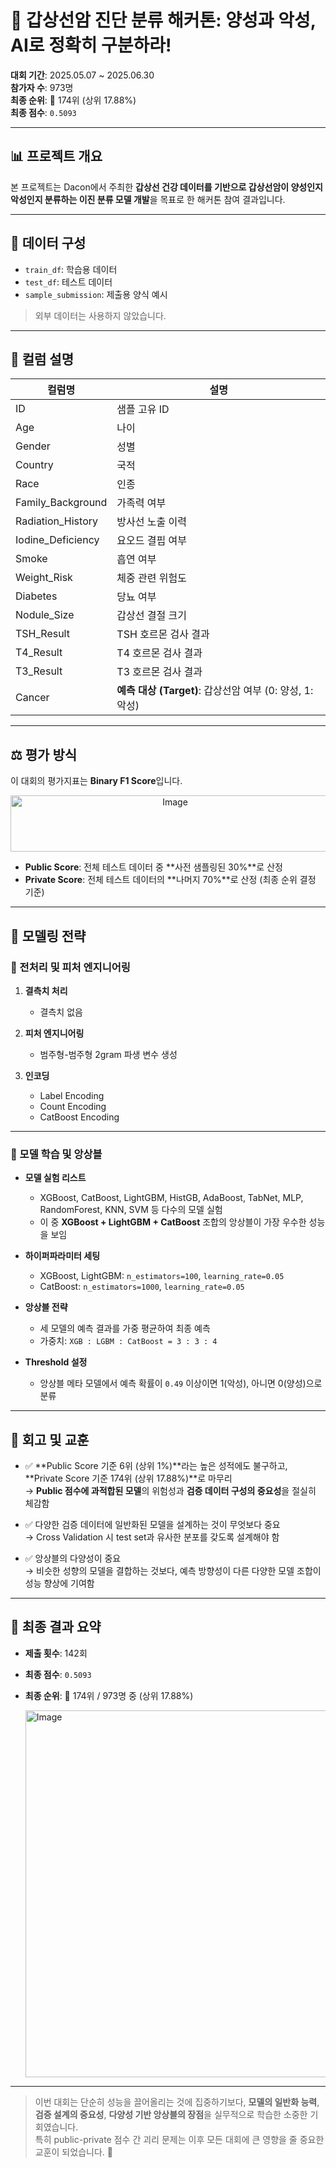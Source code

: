# 🧬 갑상선암 진단 분류 해커톤: 양성과 악성, AI로 정확히 구분하라!

**대회 기간**: 2025.05.07 ~ 2025.06.30  
**참가자 수**: 973명  
**최종 순위**: 🧪 174위 (상위 17.88%)  
**최종 점수**: `0.5093`

---

## 📊 프로젝트 개요

본 프로젝트는 Dacon에서 주최한 **갑상선 건강 데이터를 기반으로 갑상선암이 양성인지 악성인지 분류하는 이진 분류 모델 개발**을 목표로 한 해커톤 참여 결과입니다.

---

## 📁 데이터 구성

- `train_df`: 학습용 데이터  
- `test_df`: 테스트 데이터  
- `sample_submission`: 제출용 양식 예시

> 외부 데이터는 사용하지 않았습니다.

---

## 📄 컬럼 설명

| 컬럼명              | 설명                            |
|-------------------|-------------------------------|
| ID                | 샘플 고유 ID                   |
| Age               | 나이                           |
| Gender            | 성별                           |
| Country           | 국적                           |
| Race              | 인종                           |
| Family_Background | 가족력 여부                     |
| Radiation_History | 방사선 노출 이력                  |
| Iodine_Deficiency | 요오드 결핍 여부                  |
| Smoke             | 흡연 여부                        |
| Weight_Risk       | 체중 관련 위험도                  |
| Diabetes          | 당뇨 여부                        |
| Nodule_Size       | 갑상선 결절 크기                  |
| TSH_Result        | TSH 호르몬 검사 결과              |
| T4_Result         | T4 호르몬 검사 결과               |
| T3_Result         | T3 호르몬 검사 결과               |
| Cancer            | **예측 대상 (Target)**: 갑상선암 여부 (0: 양성, 1: 악성) |

---

## ⚖️ 평가 방식

이 대회의 평가지표는 **Binary F1 Score**입니다.

<p align="center">
  <img width="511" height="90" alt="Image" src="https://github.com/user-attachments/assets/454e868d-88be-4d6b-9774-b7c2a29dc54f" />
</p>

- **Public Score**: 전체 테스트 데이터 중 **사전 샘플링된 30%**로 산정  
- **Private Score**: 전체 테스트 데이터의 **나머지 70%**로 산정 (최종 순위 결정 기준)

---

## 🧰 모델링 전략

### 📌 전처리 및 피처 엔지니어링

1. **결측치 처리**  
   - 결측치 없음

2. **피처 엔지니어링**  
   - 범주형-범주형 2gram 파생 변수 생성

3. **인코딩**  
   - Label Encoding  
   - Count Encoding  
   - CatBoost Encoding

---

### 🧠 모델 학습 및 앙상블

- **모델 실험 리스트**  
  - XGBoost, CatBoost, LightGBM, HistGB, AdaBoost, TabNet, MLP, RandomForest, KNN, SVM 등 다수의 모델 실험  
  - 이 중 **XGBoost + LightGBM + CatBoost** 조합의 앙상블이 가장 우수한 성능을 보임

- **하이퍼파라미터 세팅**  
  - XGBoost, LightGBM: `n_estimators=100`, `learning_rate=0.05`  
  - CatBoost: `n_estimators=1000`, `learning_rate=0.05`

- **앙상블 전략**  
  - 세 모델의 예측 결과를 가중 평균하여 최종 예측  
  - 가중치: `XGB : LGBM : CatBoost = 3 : 3 : 4`

- **Threshold 설정**  
  - 앙상블 메타 모델에서 예측 확률이 `0.49` 이상이면 1(악성), 아니면 0(양성)으로 분류

---

## 📝 회고 및 교훈

- ✅ **Public Score 기준 6위 (상위 1%)**라는 높은 성적에도 불구하고, **Private Score 기준 174위 (상위 17.88%)**로 마무리  
  → **Public 점수에 과적합된 모델**의 위험성과 **검증 데이터 구성의 중요성**을 절실히 체감함

- ✅ 다양한 검증 데이터에 일반화된 모델을 설계하는 것이 무엇보다 중요  
  → Cross Validation 시 test set과 유사한 분포를 갖도록 설계해야 함

- ✅ 앙상블의 다양성이 중요  
  → 비슷한 성향의 모델을 결합하는 것보다, 예측 방향성이 다른 다양한 모델 조합이 성능 향상에 기여함

---

## 🌟 최종 결과 요약

- **제출 횟수**: 142회  
- **최종 점수**: `0.5093`  
- **최종 순위**: 🧪 174위 / 973명 중 (상위 17.88%)

  <img width="1491" height="587" alt="Image" src="https://github.com/user-attachments/assets/2cb4afc5-0ccd-4bc4-bd10-fb27d63d2bf2" />

---

> 이번 대회는 단순히 성능을 끌어올리는 것에 집중하기보다, **모델의 일반화 능력**, **검증 설계의 중요성**, **다양성 기반 앙상블의 장점**을 실무적으로 학습한 소중한 기회였습니다.  
> 특히 public-private 점수 간 괴리 문제는 이후 모든 대회에 큰 영향을 줄 중요한 교훈이 되었습니다. 🚀
